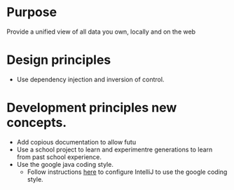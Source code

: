 # Purpose
Provide a unified view of all data you own, locally and on the web

# Design principles
* Use dependency injection and inversion of control.

# Development principles new concepts. 
  * Add copious documentation to allow futu
* Use a school project to learn and experimentre generations to learn from past school experience.
* Use the google java coding style. 
  * Follow instructions [here](https://github.com/HPI-Information-Systems/Metanome/wiki/Installing-the-google-styleguide-settings-in-intellij-and-eclipse) 
    to configure IntelliJ to use the google coding style. 
